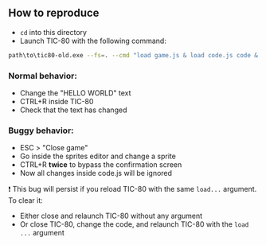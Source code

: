 ## How to reproduce

- `cd` into this directory
- Launch TIC-80 with the following command:
```sh
path\to\tic80-old.exe --fs=. --cmd "load game.js & load code.js code & run" --keepcmd
```

### Normal behavior:

- Change the "HELLO WORLD" text
- CTRL+R inside TIC-80
- Check that the text has changed

### Buggy behavior:

- ESC > "Close game"
- Go inside the sprites editor and change a sprite
- CTRL+R **twice** to bypass the confirmation screen
- Now all changes inside code.js will be ignored

❗ This bug will persist if you reload TIC-80 with the same `load...` argument. To clear it:

- Either close and relaunch TIC-80 without any argument
- Or close TIC-80, change the code, and relaunch TIC-80 with the `load ...` argument
